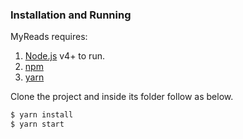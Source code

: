

### Installation and Running

MyReads requires:
1) [Node.js](https://nodejs.org/) v4+ to run.
2) [npm](https://www.npmjs.com)
3) [yarn](https://yarnpkg.com/lang/en/)
       

Clone the project and inside its folder follow as below.

```sh
$ yarn install
$ yarn start
```
